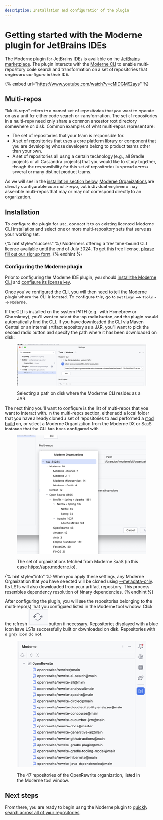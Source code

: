 ```yaml
---
description: Installation and configuration of the plugin.
---
```


# Getting started with the Moderne plugin for JetBrains IDEs

The Moderne plugin for JetBrains IDEs is available on the [JetBrains marketplace](https://plugins.jetbrains.com/plugin/17565-moderne?noRedirect=true). The plugin interacts with the [Moderne CLI](/user-documentation/moderne-cli/getting-started/cli-intro.md) to enable multi-repository code search and transformation on a set of repositories that engineers configure in their IDE.

{% embed url="https://www.youtube.com/watch?v=cMIDGM92ays" %}

## Multi-repos

"Multi-repo" refers to a named set of repositories that you want to operate on as a unit for either code search or transformation. The set of repositories in a multi-repo need only share a common ancestor root directory somewhere on disk. Common examples of what multi-repos represent are:

* The set of repositories that your team is responsible for.
* A set of repositories that uses a core platform library or component that you are developing whose developers belong to product teams other than your own.
* A set of repositories all using a certain technology (e.g., all Gradle projects or all Cassandra projects) that you would like to study together, though the responsibility for this set of repositories is spread across several or many distinct product teams.

As we will see in the [installation section below](#installation), [Moderne Organizations](../../../administrator-documentation/moderne-platform/how-to-guides/organizations-service.md) are directly configurable as a multi-repo, but individual engineers may assemble multi-repos that may or may not correspond directly to an organization.

## Installation

To configure the plugin for use, connect it to an existing licensed Moderne CLI installation and select one or more multi-repository sets that serve as your working set.

{% hint style="success" %}
Moderne is offering a free time-bound CLI license available until the end of July 2024. To get this free license, [please fill out our signup form](https://share.hsforms.com/1cfEbSpZNT8enCckPXmdlmwblnxg).
{% endhint %}

### Configuring the Moderne plugin

Prior to configuring the Moderne IDE plugin, you should [install the Moderne CLI](../../moderne-cli/getting-started/cli-intro.md) and [configure its license key](../../moderne-cli/getting-started/moderne-cli-license.md). 

Once you've configured the CLI, you will then need to tell the Moderne plugin where the CLI is located. To configure this, go to `Settings` --> `Tools` --> `Moderne`.

If the CLI is installed on the system PATH (e.g., with Homebrew or Chocalatey), you'll want to select the top radio button, and the plugin should automatically find the CLI. If you have downloaded the CLI via Maven Central or an internal artifact repository as a JAR, you'll want to pick the second radio button and specify the path where it has been downloaded on disk:

<figure><img src="../../../.gitbook/assets/image (33).png" alt=""><figcaption><p>Selecting a path on disk where the Moderrne CLI resides as a JAR.</p></figcaption></figure>

The next thing you'll want to configure is the list of multi-repos that you want to interact with. In the multi-repos section, either add a local folder that you have already cloned a set of repositories to and performed a [mod build](../../moderne-cli/cli-reference.md) on, or select a Moderne Organization from the Moderne DX or SaaS instance that the CLI has been configured with.

<figure><img src="../../../.gitbook/assets/image (35).png" alt="" width="563"><figcaption><p>The set of organizations fetched from Moderne SaaS (in this case <a href="https://app.moderne.io">https://app.moderne.io</a>).</p></figcaption></figure>

{% hint style="info" %}
When you apply these settings, any Moderne Organization that you have selected will be cloned using [--metadata-only](/user-documentation/moderne-cli/cli-reference#mod-git-clone-csv). Its LSTs will also downloaded from your artifact repository. This process resembles dependency resolution of binary dependencies.
{% endhint %}

After configuring the plugin, you will see the repositories belonging to the multi-repo(s) that you configured listed in the Moderne tool window. Click the refresh <img src="../../../.gitbook/assets/image (1).png" alt="" data-size="line"> button if necessary. Repositories displayed with a blue icon have LSTs successfully built or downloaded on disk. Repositories with a gray icon do not.

<figure><img src="../../../.gitbook/assets/image.png" alt="" width="563"><figcaption><p>The 47 repositories of the OpenRewrite organization, listed in the Moderne tool window.</p></figcaption></figure>

## Next steps

From there, you are ready to begin using the Moderne plugin to [quickly search across all of your repositories](./code-search-with-the-moderne-plugin-for-jetbrains-ides.md)
